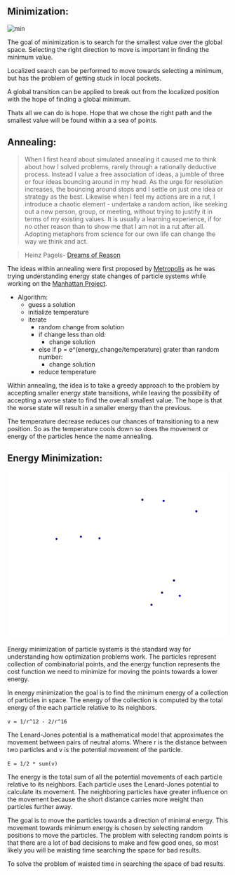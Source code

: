 Minimization:
-------------

![min](./min.gif)

The goal of minimization is to search for the smallest value over the global space. Selecting the right direction to move is important in finding the minimum value. 

Localized search can be performed to move towards selecting a minimum, but has the problem of getting stuck in local pockets.

A global transition can be applied to break out from the localized position with the hope of finding a global minimum. 

Thats all we can do is hope. Hope that we chose the right path and the smallest value will be found within a a sea of points.

Annealing:
----------

>When I first heard about simulated annealing it caused me to think about how I solved problems, rarely through a rationally deductive process. Instead I value a free association of ideas, a jumble of three or four ideas bouncing around in my head. As the urge for resolution increases, the bouncing around stops and I settle on just one idea or strategy as the best. Likewise when I feel my actions are in a rut, I introduce a chaotic element - undertake a random action, like seeking out a new person, group, or meeting, without trying to justify it in terms of my existing values. It is usually a learning experience, if for no other reason than to show me that I am not in a rut after all. Adopting metaphors from science for our own life can change the way we think and act.

>Heinz Pagels- [Dreams of Reason](http://www.goodreads.com/book/show/694929.The_Dreams_of_Reason)

The ideas within annealing were first proposed by [Metropolis](http://en.wikipedia.org/wiki/Nicholas_Metropolis) as he was trying understanding energy state changes of particle systems while working on the [Manhattan Project](http://en.wikipedia.org/wiki/Manhattan_Project). 

* Algorithm:
    * guess a solution 
    * initialize temperature
    * iterate 
        * random change from solution
        * if change less than old:
            * change solution
        * else if p = e^(energy_change/temperature) grater than random number:
            * change solution
        * reduce temperature

Within annealing, the idea is to take a greedy approach to the problem by accepting smaller energy state transitions, while leaving the possibility of accepting a worse state to find the overall smallest value. The hope is that the worse state will result in a smaller energy than the previous.

The temperature decrease reduces our chances of transitioning to a new position. So as the temperature cools down so does the movement or energy of the particles hence the name annealing.




Energy Minimization:
--------------------

![particles](./particle.gif)

Energy minimization of particle systems is the standard way for understanding how optimization problems work. The particles represent collection of combinatorial points, and the energy function represents the cost function we need to minimize for moving the points towards a lower energy. 

In energy minimization the goal is to find the minimum energy of a collection of particles in space. The energy of the collection is computed by the total energy of the each particle relative to its neighbors. 

`v = 1/r^12 - 2/r^16`

The Lenard-Jones potential is a mathematical model that approximates the movement between pairs of neutral atoms. Where r is the distance between two particles and v is the potential movement of the particle.  

`E = 1/2 * sum(v)`

The energy is the total sum of all the potential movements of each particle relative to its neighbors. Each particle uses the Lenard-Jones potential to calculate its movement. The neighboring particles have greater influence on the movement because the short distance carries more weight than particles further away.

The goal is to move the particles towards a direction of minimal energy. This movement towards minimum energy is chosen by selecting random positions to move the particles. The problem with selecting random points is that there are a lot of bad decisions to make and few good ones, so most likely you will be waisting time searching the space for bad results.

To solve the problem of waisted time in searching the space of bad results. 